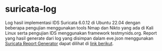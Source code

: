 # suricata-log
Log hasil implementasi IDS Suricata 6.0.12 di Ubuntu 22.04 dengan beberapa pengujian menggunakan tools Nmap dan Nikto yang ada di Kali Linux serta pengujian IDS menggunakan framework testmynids.org. Report yang hasil generate dari log yang disimpan dalam eve.json menggunakan [Suricata Report Generator](https://github.com/r0xd4n3t/suricata-report-generator) dapat dilihat di [link berikut](https://ksi-suricata.netlify.app).

